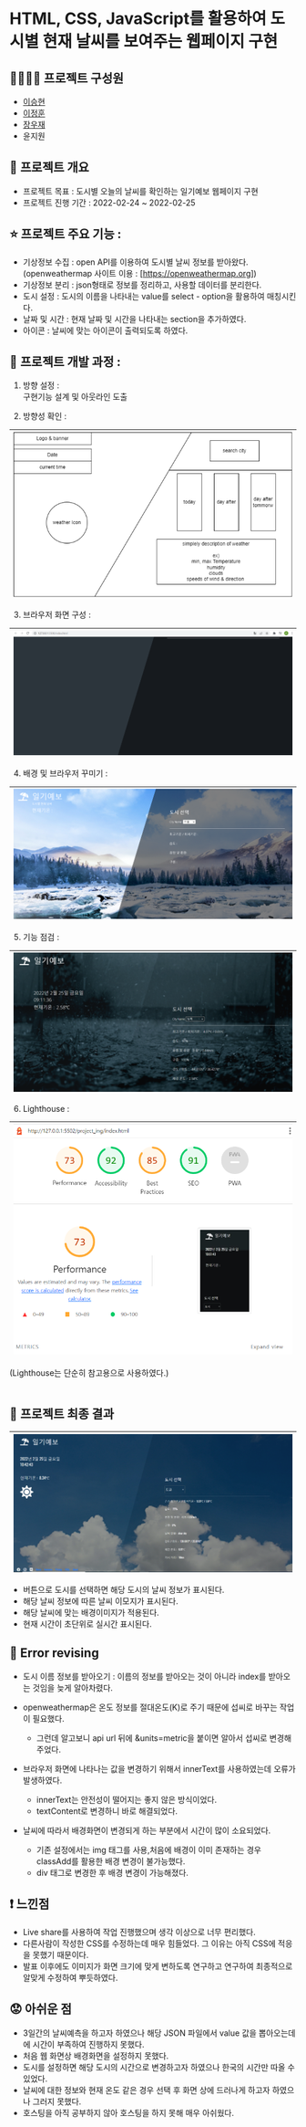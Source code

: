 # HTML, CSS, JavaScript를 활용하여 도시별 현재 날씨를 보여주는 웹페이지 구현
  
## 👨‍👨‍👦‍👦 프로젝트 구성원 
  - [이승현](https://github.com/IlearnML)
  - [이정훈](https://github.com/nnn991)
  - [장우재](https://github.com/WoojaeJang)
  - 윤지원


## 📑 프로젝트 개요
- 프로젝트 목표 : 도시별 오늘의 날씨를 확인하는 일기예보 웹페이지 구현  
- 프로젝트 진행 기간 : 2022-02-24 ~ 2022-02-25  


## ⭐ 프로젝트 주요 기능 :  
- 기상정보 수집 : open API를 이용하여 도시별 날씨 정보를 받아왔다.   
  (openweathermap 사이트 이용 : [https://openweathermap.org])  
- 기상정보 분리 : json형태로 정보를 정리하고, 사용할 데이터를 분리한다.  
- 도시 설정 : 도시의 이름을 나타내는 value를 select - option을 활용하여 매칭시킨다.  
- 날짜 및 시간 : 현재 날짜 및 시간을 나타내는 section을 추가하였다.  
- 아이콘 : 날씨에 맞는 아이콘이 출력되도록 하였다.  
  

## 🏃 프로젝트 개발 과정 : 
  
1. 방향 설정 :   
구현기능 설계 및 아웃라인 도출  


2. 방향성 확인 :  

|![direction](./README_images/01_direction.PNG)  |
|---|


3. 브라우저 화면 구성 :  

|![layout](./README_images/02_layout.PNG)  |
|---|


4. 배경 및 브라우저 꾸미기 :  

|![decorate](./README_images/03_decorate.PNG)|
|---|


5. 기능 점검 :  

|![function](./README_images/04_function.PNG)|
|---|

 
6. Lighthouse :

|![lighthouse](./README_images/05_lighthouse.PNG)|
|---|

(Lighthouse는 단순히 참고용으로 사용하였다.)
<br/><br/>


## 🍎 프로젝트 최종 결과

|![final](./README_images/06_final.PNG)|
|---| 

- 버튼으로 도시를 선택하면 해당 도시의 날씨 정보가 표시된다.
- 해당 날씨 정보에 따른 날씨 이모지가 표시된다.
- 해당 날씨에 맞는 배경이미지가 적용된다.
- 현재 시간이 초단위로 실시간 표시된다. 


## 🔨 Error revising  
- 도시 이름 정보를 받아오기 : 이름의 정보를 받아오는 것이 아니라 index를 받아오는 것임을 늦게 알아차렸다.  
  
- openweathermap은 온도 정보를 절대온도(K)로 주기 때문에 섭씨로 바꾸는 작업이 필요했다.  
  - 그런데 알고보니 api url 뒤에 &units=metric을 붙이면 알아서 섭씨로 변경해 주었다.  
  
- 브라우저 화면에 나타나는 값을 변경하기 위해서 innerText를 사용하였는데 오류가 발생하였다.  
  - innerText는 안전성이 떨어지는 좋지 않은 방식이었다.  
  - textContent로 변경하니 바로 해결되었다.  

- 날씨에 따라서 배경화면이 변경되게 하는 부분에서 시간이 많이 소요되었다.  
  - 기존 설정에서는 img 태그를 사용,처음에 배경이 이미 존재하는 경우 classAdd를 활용한 배경 변경이 불가능했다.
  - div 태그로 변경한 후 배경 변경이 가능해졌다.  


## ❗ 느낀점
- Live share를 사용하여 작업 진행했으며 생각 이상으로 너무 편리했다.
- 다른사람이 작성한 CSS를 수정하는데 매우 힘들었다. 그 이유는 아직 CSS에 적응을 못했기 때문이다.
- 발표 이후에도 이미지가 화면 크기에 맞게 변하도록 연구하고 연구하여 최종적으로 알맞게 수정하여 뿌듯하였다.


## 😟 아쉬운 점
- 3일간의 날씨예측을 하고자 하였으나 해당 JSON 파일에서 value 값을 뽑아오는데에 시간이 부족하여 진행하지 못했다.
- 처음 웹 화면상 배경화면을 설정하지 못했다.
- 도시를 설정하면 해당 도시의 시간으로 변경하고자 하였으나 한국의 시간만 따올 수 있었다.
- 날씨에 대한 정보와 현재 온도 같은 경우 선택 후 화면 상에 드러나게 하고자 하였으나 그러지 못했다.
- 호스팅을 아직 공부하지 않아 호스팅을 하지 못해 매우 아쉬웠다.
